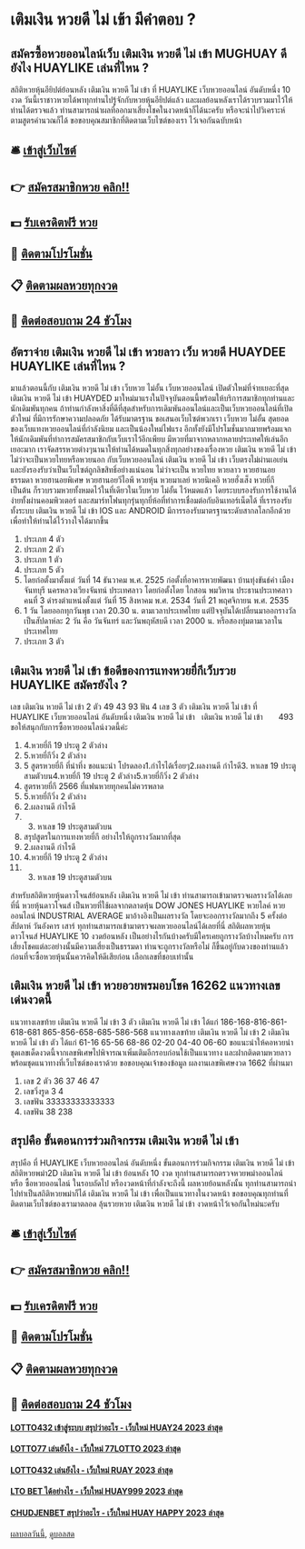 # เติมเงิน หวยดี ไม่ เข้า มีคำตอบ ?
## สมัครซื้อหวยออนไลน์เว็บ เติมเงิน หวยดี ไม่ เข้า MUGHUAY ดียังไง HUAYLIKE เล่นที่ไหน ?
สถิติหวยหุ้นอียิปต์ย้อนหลัง เติมเงิน หวยดี ไม่ เข้า ที่ HUAYLIKE เว็บหวยออนไลน์ อันดับหนึ่ง 10 งวด วันนี้เราชาวหวยได้พาทุกท่านไปรู้จักกับหวยหุ้นอียิปต์แล้ว และผลย้อนหลังเราได้รวบรวมมาไว้ให้ท่านได้ตรวจแล้ว ท่านสามารถนำผลที่ออกมาเสี่ยงโชคในงวดหน้าก็ได้นะครับ หรือจะนำไปวิเคราะห์ตามสูตรคำนวณก็ได้ ขอขอบคุณสมาชิกที่ติดตามเว็บไซต์ของเรา ไว้เจอกันฉบับหน้า

## 🛎 [เข้าสู่เว็บไซต์](https://bit.ly/3BG5bNw)
## 👉 [สมัครสมาชิกหวย คลิก!!](https://bit.ly/3BG5bNw)
## 💵 [รับเครดิตฟรี หวย](https://bit.ly/3C3mvgS)
## 👑 [ติดตามโปรโมชั่น](https://bit.ly/3C3mvgS)
## 📋 [ติดตามผลหวยทุกงวด](https://bit.ly/3C3mvgS)
## 📱 [ติดต่อสอบถาม 24 ชัวโมง](https://bit.ly/3C3mvgS)

## อัตราจ่าย เติมเงิน หวยดี ไม่ เข้า หวยลาว เว็บ หวยดี HUAYDEE HUAYLIKE เล่นที่ไหน ?
มาแล้วตอนนี้กับ เติมเงิน หวยดี ไม่ เข้า เว็บหวย ไม่อั้น เว็บหวยออนไลน์ เปิดตัวใหม่ที่จ่ายเยอะที่สุด เติมเงิน หวยดี ไม่ เข้า HUAYDED มาใหม่มาแรงในปัจจุบันตอนนี้พร้อมให้บริการสมาชิกทุกท่านและนักเดิมพันทุกคน ถ้าท่านกำลังหาสิ่งที่ดีที่สุดสำหรับการเดิมพันออนไลน์และเป็นเว็บหวยออนไลน์ที่เปิดตัวใหม่ ที่มีการรักษาความปลอดภัย ได้รับมาตรฐาน ขอเสนอเว็บไซต์พวกเรา เว็บหวย ไม่อั้น สุดยอดของเว็บแทงหวยออนไลน์ที่กำลังนิยม และเป็นน้องใหม่ไฟแรง อีกทั้งยังมีโปรโมชั่นมากมายพร้อมแจกให้นักเดิมพันที่ทำการสมัครสมาชิกกับเว็บเราไว้อีกเพียบ มีหวยที่มาจากหลากหลายประเทศให้เล่นอีกเยอะมาก
เราจัดสรรหวยต่างๆนานาให้ท่านได้หมดในทุกสิ่งทุกอย่างของเรื่องหวย เติมเงิน หวยดี ไม่ เข้า ไม่ว่าจะเป็นหวยไทยหรือหวยนอก กับเว็บหวยออนไลน์ เติมเงิน หวยดี ไม่ เข้า เว็บตรงไม่ผ่านเอเย่นและยังรองรับว่าเป็นเว็บไซต์ถูกลิขสิทธิ์อย่างแน่นอน ไม่ว่าจะเป็น หวยไทย หวยลาว หวยฮานอยธรรมดา หวยฮานอยพิเศษ หวยฮานอยวีไอพี หวยหุ้น หวยมาเลย์ หวยนิเคอิ หวยฮั่งเส็ง หวยยี่กี เป็นต้น ก็รวบรวมหวยทั้งหมดไว้ในที่เดียวในเว็บหวย ไม่อั้น ไว้หมดแล้ว โดยระบบรองรับการใช้งานได้ง่ายทั้งผ่านคอมพิวเตอร์ และสมาร์ทโฟนทุกรุ่นทุกยี่ห้อที่ทำการเชื่อมต่อกับอินเทอร์เน็ตได้ ที่เรารองรับทั้งระบบ เติมเงิน หวยดี ไม่ เข้า IOS และ ANDROID มีการรองรับมาตรฐานระดับสากลโลกอีกด้วย เพื่อทำให้ท่านได้ไว้วางใจได้มากขึ้น
1. ประเภท 4 ตัว
2. ประเภท 2 ตัว
3. ประเภท 1 ตัว
4. ประเภท 5 ตัว
5. โดยก่อตั้งมาตั้งแต่ วันที่ 14 ธันวาคม พ.ศ. 2525 ก่อตั้งที่อาคารหวยพัฒนา บ้านทุ่งขันธ์คำ เมืองจันทบุรี นครหลวงเวียงจันทน์ ประเทศลาว โดยก่อตั้งโดย ไกสอน พมวิหาน ประธานประเทศลาว คนที่ 3 ดำรงตำแหน่งตั้งแต่ วันที่ 15 สิงหาคม พ.ศ. 2534 วันที่ 21 พฤศจิกายน พ.ศ. 2535
6. 1 วัน โดยออกทุกวันพุธ เวลา 20.30 น. ตามเวลาประเทศไทย แต่ปัจจุบันได้เปลี่ยนมาออกรางวัล เป็นสัปดาห์ละ 2 วัน คือ วันจันทร์ และวันพฤหัสบดี เวลา 2000 น. หรือสองทุ่มตามเวลาในประเทศไทย
7. ประเภท 3 ตัว

## เติมเงิน หวยดี ไม่ เข้า ข้อดีของการแทงหวยยี่กีเว็บรวย HUAYLIKE สมัครยังไง ?
เลข เติมเงิน หวยดี ไม่ เข้า 2 ตัว 49 43 93
ฟัน 4
เลข 3 ตัว เติมเงิน หวยดี ไม่ เข้า ที่ HUAYLIKE เว็บหวยออนไลน์ อันดับหนึ่ง เติมเงิน หวยดี ไม่ เข้า   เติมเงิน หวยดี ไม่ เข้า       493
ขอให้สนุกกับการซื้อหวยออนไลน์งวดนี้ค่ะ
1. 4.หวยยี่กี 19 ประตู 2 ตัวล่าง
2. 5.หวยยี่กีวิ่ง 2 ตัวล่าง
3. 5 สูตรหวยยี่กี ที่น่าทึ่ง ขอแนะนำ โปรดลอง1.กำไรได้เรื่อยๆ2.ผลงานดี กำไรดี3. หาเลข 19 ประตูสามตัวบน4.หวยยี่กี 19 ประตู 2 ตัวล่าง5.หวยยี่กีวิ่ง 2 ตัวล่าง
4. สูตรหวยยี่กี 2566 ที่แฟนหวยทุกคนไม่ควรพลาด
5. 5.หวยยี่กีวิ่ง 2 ตัวล่าง
6. 2.ผลงานดี กำไรดี
7. 3. หาเลข 19 ประตูสามตัวบน
8. สรุปสูตรในการแทงหวยยี่กี อย่างไรให้ถูกรางวัลมากที่สุด
9. 2.ผลงานดี กำไรดี
10. 4.หวยยี่กี 19 ประตู 2 ตัวล่าง
11. 3. หาเลข 19 ประตูสามตัวบน

สำหรับสถิติหวยหุ้นดาวโจนส์ย้อนหลัง เติมเงิน หวยดี ไม่ เข้า ท่านสามารถเข้ามาตรวจผลรางวัลได้เลยที่นี่ หวยหุ้นดาวโจนส์ เป็นหวยที่ใช้ผลจากตลาดหุ้น DOW JONES HUAYLIKE หวยไลค์ หวยออนไลน์ INDUSTRIAL AVERAGE มาอ้างอิงเป็นผลรางวัล โดยจะออกรางวัลมากถึง 5 ครั้งต่อสัปดาห์ วันอังคาร เสาร์ ทุกท่านสามารถเข้ามาตรวจผลหวยออนไลน์ได้เลยที่นี่
สถิติผลหวยหุ้นดาวโจนส์ HUAYLIKE 10 งวดย้อนหลัง เป็นอย่างไรกันบ้างครับมีใครเคยถูกรางวัลบ้างไหมครับ การเสี่ยงโชคแต่ละอย่างนั้นมีความเสี่ยงเป็นธรรมดา ท่านจะถูกรางวัลหรือไม่ ก็ขึ้นอยู่กับดวงของท่านแล้ว ก่อนที่จะซื้อหวยหุ้นนั้นควรคิดให้ดีเสียก่อน เลือกเลขที่ชอบเท่านั้น

## เติมเงิน หวยดี ไม่ เข้า หวยอวยพรมอบโชค 16262 แนวทางเลขเด่นงวดนี้
แนวทางเลขท้าย เติมเงิน หวยดี ไม่ เข้า 3 ตัว เติมเงิน หวยดี ไม่ เข้า ได้แก่
186-168-816-861-618-681
865-856-658-685-586-568
แนวทางเลขท้าย เติมเงิน หวยดี ไม่ เข้า 2 เติมเงิน หวยดี ไม่ เข้า ตัว ได้แก่
61-16
65-56
68-86
02-20
04-40
06-60
ขอแนะนำให้คอหวยนำชุดเลขเด็ดงวดนี้จากเลขพิเศษไปพิจารณาเพิ่มเติมอีกรอบก่อนใช้เป็นแนวทาง และฝากติดตามหวยลาว พร้อมชุดแนวทางที่เว็บไซต์ของเราด้วย
ขอขอบคุณเจ้าของข้อมูล
ผลงานเลขพิเศษงวด 1662 ที่ผ่านมา

1. เลข 2 ตัว 36 37 46 47
2. เลขวิ่งรูด 3 4
3. เลขฟัน 33333333333333
4. เลขฟัน 38 238

## สรุปคือ ขั้นตอนการร่วมกิจกรรม เติมเงิน หวยดี ไม่ เข้า
สรุปคือ ที่ HUAYLIKE เว็บหวยออนไลน์ อันดับหนึ่ง ขั้นตอนการร่วมกิจกรรม เติมเงิน หวยดี ไม่ เข้า สถิติหวยพม่า2D เติมเงิน หวยดี ไม่ เข้า ย้อนหลัง 10 งวด ทุกท่านสามารถตรวจหวยพม่าออนไลน์ หรือ ซื้อหวยออนไลน์ ในรอบถัดไป หรืองวดหน้าที่กำลังจะถึงนี้ ผลหวยย้อนหลังนั้น ทุกท่านสามารถนำไปทำเป็นสถิติหวยพม่าก็ได้ เติมเงิน หวยดี ไม่ เข้า เพื่อเป็นแนวทางในงวดหน้า ขอขอบคุณทุกท่านที่ติดตามเว็บไซต์ของเรามาตลอด ลุ้นรวยหวย เติมเงิน หวยดี ไม่ เข้า งวดหน้าไว้เจอกันใหม่นะครับ

## 🛎 [เข้าสู่เว็บไซต์](https://bit.ly/3BG5bNw)
## 👉 [สมัครสมาชิกหวย คลิก!!](https://bit.ly/3BG5bNw)
## 💵 [รับเครดิตฟรี หวย](https://bit.ly/3C3mvgS)
## 👑 [ติดตามโปรโมชั่น](https://bit.ly/3C3mvgS)
## 📋 [ติดตามผลหวยทุกงวด](https://bit.ly/3C3mvgS)
## 📱 [ติดต่อสอบถาม 24 ชัวโมง](https://bit.ly/3C3mvgS)

#### [LOTTO432 เข้าสู่ระบบ สรุปว่าอะไร - เว็บใหม่ HUAY24 2023 ล่าสุด](https://atom.io/themes/lotto432%20เข้าสู่ระบบ%20สรุปว่าอะไร%20-%20เว็บใหม่%20huay24%202023%20ล่าสุด)
#### [LOTTO77 เล่นยังไง - เว็บใหม่ 77LOTTO 2023 ล่าสุด](https://atom.io/themes/lotto77%20เล่นยังไง%20-%20เว็บใหม่%2077lotto%202023%20ล่าสุด)
#### [LOTTO432 เล่นยังไง - เว็บใหม่ RUAY 2023 ล่าสุด](https://atom.io/themes/lotto432%20เล่นยังไง%20-%20เว็บใหม่%20ruay%202023%20ล่าสุด)
#### [LTO BET ได้อย่างไร - เว็บใหม่ HUAY999 2023 ล่าสุด](https://atom.io/themes/lto%20bet%20ได้อย่างไร%20-%20เว็บใหม่%20huay999%202023%20ล่าสุด)
#### [CHUDJENBET สรุปว่าอะไร - เว็บใหม่ HUAY HAPPY 2023 ล่าสุด](https://atom.io/themes/chudjenbet%20สรุปว่าอะไร%20-%20เว็บใหม่%20huay%20happy%202023%20ล่าสุด)

[ผลบอลวันนี้](https://siamsport.tv "ผลบอลวันนี้"), [ดูบอลสด](https://siamsport.tv/ดูบอลสด "ดูบอลสด")